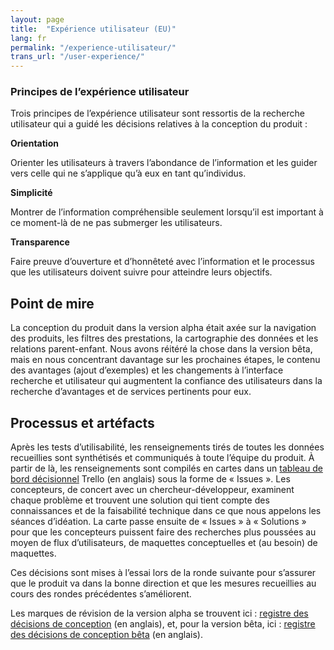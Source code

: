 ```yaml
---
layout: page
title:  "Expérience utilisateur (EU)"
lang: fr
permalink: "/experience-utilisateur/"
trans_url: "/user-experience/"
---
```


### Principes de l’expérience utilisateur

Trois principes de l’expérience utilisateur sont ressortis de la recherche utilisateur qui a guidé les décisions relatives à la conception du produit :

**Orientation**

Orienter les utilisateurs à travers l’abondance de l’information et les guider vers celle qui ne s’applique qu’à eux en tant qu’individus.

**Simplicité**

Montrer de l’information compréhensible seulement lorsqu’il est important à ce moment-là de ne pas submerger les utilisateurs.

**Transparence**

Faire preuve d’ouverture et d’honnêteté avec l’information et le processus que les utilisateurs doivent suivre pour atteindre leurs objectifs.

## Point de mire

La conception du produit dans la version alpha était axée sur la navigation des produits, les filtres des prestations, la cartographie des données et les relations parent-enfant. Nous avons réitéré la chose dans la version bêta, mais en nous concentrant davantage sur les prochaines étapes, le contenu des avantages (ajout d’exemples) et les changements à l’interface recherche et utilisateur qui augmentent la confiance des utilisateurs dans la recherche d’avantages et de services pertinents pour eux.

## Processus et artéfacts

Après les tests d’utilisabilité, les renseignements tirés de toutes les données recueillies sont synthétisés et communiqués à toute l’équipe du produit. À partir de là, les renseignements sont compilés en cartes dans un [tableau de bord décisionnel](https://trello.com/b/lPlHZf44/vac-decision-dashboard-new) Trello (en anglais) sous la forme de « Issues ». Les concepteurs, de concert avec un chercheur-développeur, examinent chaque problème et trouvent une solution qui tient compte des connaissances et de la faisabilité technique dans ce que nous appelons les séances d’idéation. La carte passe ensuite de « Issues » à « Solutions » pour que les concepteurs puissent faire des recherches plus poussées au moyen de flux d’utilisateurs, de maquettes conceptuelles et (au besoin) de maquettes.
 
Ces décisions sont mises à l’essai lors de la ronde suivante pour s’assurer que le produit va dans la bonne direction et que les mesures recueillies au cours des rondes précédentes s’améliorent.
 
Les marques de révision de la version alpha se trouvent ici : [registre des décisions de conception](https://docs.google.com/presentation/d/12MvxpyNrzi64RBuz_F7oAVRQhPVtcOmskT5BPuZZj3c/edit#slide=id.p1) (en anglais), et, pour la version bêta, ici : [registre des décisions de conception bêta](https://docs.google.com/presentation/d/1vwGQtheuJtOBwe9T3WBPlRNMDEBDs-4q4Pur9FwKnPE/edit#slide=id.p1) (en anglais).


